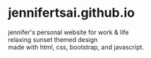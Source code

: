 # jennifertsai.github.io
jennifer's personal website for work & life <br>
relaxing sunset themed design <br>
made with html, css, bootstrap, and javascript.  
